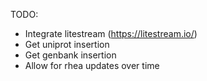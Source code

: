 TODO:

- Integrate litestream (https://litestream.io/)
- Get uniprot insertion
- Get genbank insertion
- Allow for rhea updates over time


